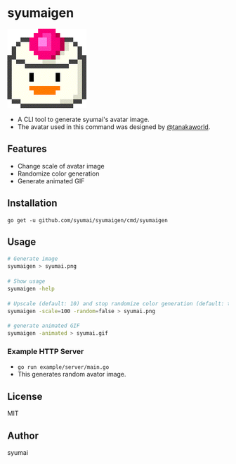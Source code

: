 # syumaigen

![syumai.gif](assets/syumai.gif)

* A CLI tool to generate syumai's avatar image.
* The avatar used in this command was designed by [@tanakaworld](https://github.com/tanakaworld).

## Features

* Change scale of avatar image
* Randomize color generation
* Generate animated GIF

## Installation

```console
go get -u github.com/syumai/syumaigen/cmd/syumaigen
```

## Usage

```sh
# Generate image
syumaigen > syumai.png

# Show usage
syumaigen -help

# Upscale (default: 10) and stop randomize color generation (default: true)
syumaigen -scale=100 -random=false > syumai.png

# generate animated GIF
syumaigen -animated > syumai.gif
```

### Example HTTP Server

* `go run example/server/main.go`
* This generates random avator image.

## License

MIT

## Author

syumai

